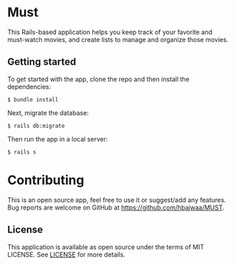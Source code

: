 # Must

This Rails-based application helps you keep track of your favorite and must-watch movies, and create lists to manage and organize those movies.

## Getting started

To get started with the app, clone the repo and then install the dependencies:
```
$ bundle install
```

Next, migrate the database:
```
$ rails db:migrate
```

Then run the app in a local server:
```
$ rails s
```

# Contributing
This is an open source app, feel free to use it or suggest/add any features.
Bug reports are welcome on GitHub at https://github.com/hbajwaa/MUST.

## License

This application is available as open source under the terms of MIT LICENSE. See
[LICENSE](LICENSE) for more details.

